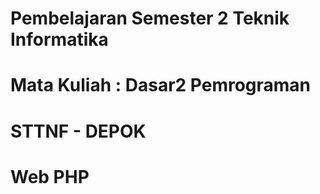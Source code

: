 # Pembelajaran Semester 2 Teknik Informatika
# Mata Kuliah : Dasar2 Pemrograman
# STTNF - DEPOK
# Web PHP
